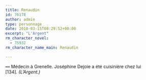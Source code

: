 ```yaml
---
title: Renaudin
id: 76178
author: admin
type: personnage
date: 2010-03-15T08:29:52+00:00
excerpt: "L'Argent"
rm_character_novel:
  - 75932
rm_character_name_main: Renaudin

---
```

**—** Médecin à Grenelle. Joséphine Dejoie a été cuisinière chez lui [134]. _(L&rsquo;Argent.)_